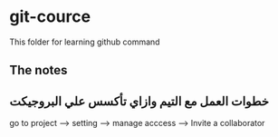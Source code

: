 # git-cource
This folder for learning github command

## The notes

خطوات العمل مع التيم وازاي تأكسس علي البروجيكت
--------------------------------------------------
go to project --> setting --> manage acccess --> Invite a collaborator 
  
